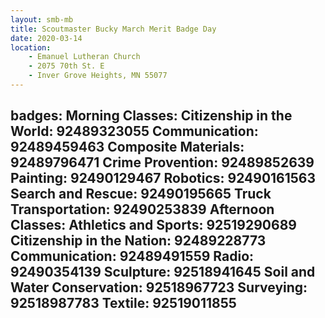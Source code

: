 ```yaml
---
layout: smb-mb
title: Scoutmaster Bucky March Merit Badge Day
date: 2020-03-14
location:
    - Emanuel Lutheran Church
    - 2075 70th St. E
    - Inver Grove Heights, MN 55077
---
```




badges:
    Morning Classes:
        Citizenship in the World: 92489323055
        Communication: 92489459463
        Composite Materials: 92489796471
        Crime Provention: 92489852639
        Painting: 92490129467
        Robotics: 92490161563
        Search and Rescue: 92490195665
        Truck Transportation: 92490253839
    Afternoon Classes:
        Athletics and Sports: 92519290689
        Citizenship in the Nation: 92489228773
        Communication: 92489491559
        Radio: 92490354139
        Sculpture: 92518941645
        Soil and Water Conservation: 92518967723
        Surveying: 92518987783
        Textile: 92519011855
---
